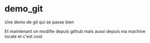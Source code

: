 # demo_git
Une demo de git qui se passe bien


Et maintenant on modifie depuis github
mais aussi depuis ma machine locale et c'est cool
